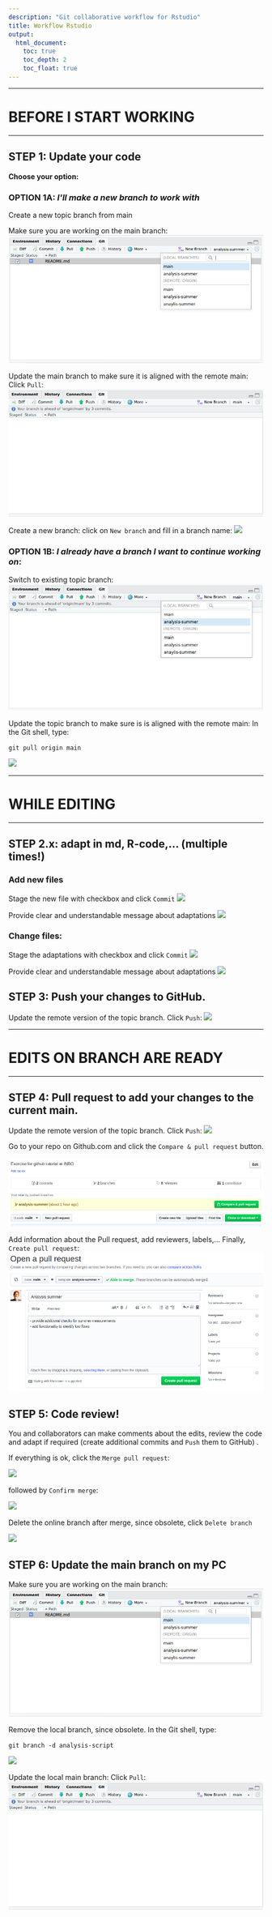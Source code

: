 ```yaml
---
description: "Git collaborative workflow for Rstudio"
title: Workflow Rstudio
output:
  html_document:
    toc: true
    toc_depth: 2
    toc_float: true
---
```


------------------------

# BEFORE I START WORKING

------------------------

## STEP 1: Update your code

**Choose your option:**

### OPTION 1A: *I'll make a new branch to work with*  
Create a new topic branch from main

Make sure you are working on the main branch:
![](./static/images/workflow_rstudio_1.png)

Update the main branch to make sure it is aligned with the remote main: Click `Pull`:
![](./static/images/workflow_rstudio_2.png)

Create a new branch: click on `New branch` and fill in a branch name:
![](./static/images/workflow_rstudio_2b.png)

### OPTION 1B:  *I already have a branch I want to continue working on*:  

Switch to existing topic branch:
![](./static/images/workflow_rstudio_3.png)

Update the topic branch to make sure is is aligned with the remote main: 
In the Git shell, type:
```
git pull origin main
```
![](./static/images/workflow_rstudio_4.png)


------------------------

# WHILE EDITING

------------------------

## STEP 2.x: adapt in md, R-code,... (multiple times!)

### Add new files

Stage the new file with checkbox and click `Commit`
![](./static/images/workflow_rstudio_5.png)

Provide clear and understandable message about adaptations
![](./static/images/workflow_rstudio_6.png)

### Change files:

Stage the adaptations with checkbox and click `Commit`
![](./static/images/workflow_rstudio_7.png)

Provide clear and understandable message about adaptations
![](./static/images/workflow_rstudio_8.png)


## STEP 3: Push your changes to GitHub.

Update the remote version of the topic branch. Click `Push`:
![](./static/images/workflow_rstudio_9.png) 

------------------------

# EDITS ON BRANCH ARE READY

------------------------

## STEP 4: Pull request to add your changes to the current main. 

Update the remote version of the topic branch. Click `Push`:
![](./static/images/workflow_rstudio_9.png)

Go to your repo on Github.com and click the `Compare & pull request` button. 

![](./static/images/workflow_rstudio_github_1.png)

Add information about the Pull request, add reviewers, labels,... Finally, `Create pull request`:
![](./static/images/workflow_rstudio_github_2.png)

## STEP 5: Code review!

You and collaborators can make comments about the edits, review the code and adapt if required (create additional commits and `Push` them to GitHub) .

If everything is ok, click the  `Merge pull request`:

![](./static/images/workflow_rstudio_github_3.png)

followed by `Confirm merge`:

![](./static/images/workflow_rstudio_github_4.png)

Delete the online branch after merge, since obsolete, click `Delete branch`

![](./static/images/workflow_rstudio_github_5.png)

## STEP 6: Update the main branch on my PC

Make sure you are working on the main branch:
![](./static/images/workflow_rstudio_1.png)

Remove the local branch, since obsolete. In the Git shell, type:
```
git branch -d analysis-script
```
![](./static/images/workflow_rstudio_4.png)

Update the local main branch: Click `Pull`:
![](./static/images/workflow_rstudio_2.png)
